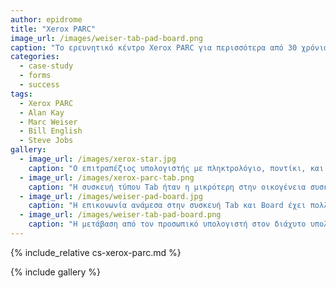 ```yaml
---
author: epidrome
title: "Xerox PARC"
image_url: /images/weiser-tab-pad-board.png
caption: "To ερευνητικό κέντρο Xerox PARC για περισσότερα από 30 χρόνια δημιουργεί υλικό και λογισμικό για τους υπολογιστές, που μετά από λίγο καιρό θα είναι μέρος της καθημερινότητας."
categories:
  - case-study
  - forms
  - success
tags:
  - Xerox PARC
  - Alan Kay
  - Marc Weiser
  - Bill English
  - Steve Jobs
gallery:
  - image_url: /images/xerox-star.jpg
    caption: "Ο επιτραπέζιος υπολογιστής με πληκτρολόγιο, ποντίκι, και γραφική επιφάνεια εργασίας (παράθυρα, εικονίδια, φάκελοι) που δημιουργήθηκε από τη Xerox στα τέλη της δεκαετίας του 1970 λίγο διαφέρει από τον μοντέρνο επιτραπέζιο υπολογιστή."
  - image_url: /images/xerox-parc-tab.png
    caption: "Η συσκευή τύπου Tab ήταν η μικρότερη στην οικογένεια συσκευών διάχυτου υπολογισμού Tab-Pad-Board και ήταν σχεδιασμένη έτσι ώστε να χωράει στην παλάμη και να μπορεί να λειτουργήσει τα κουμπιά μόνο με το ένα χέρι, ενώ επέτρεπε και την αφή με το δεύτερο χέρι με την χρήση μιας πένας."
  - image_url: /images/weiser-pad-board.jpg
    caption: "Η επικονωνία ανάμεσα στην συσκευή Tab και Board έχει πολλές συνεργατικές εφαρμογές όπως σε αίθουσες συναντήσεων καθώς και σε αίθουσες διδασκαλίας."
  - image_url: /images/weiser-tab-pad-board.png
    caption: "Η μετάβαση από τον προσωπικό υπολογιστή στον διάχυτο υπολογισμό σημαίνει πως εκτός από πολλές συσκευές που επικοινωνούν μεταξύ τους έχουμε επιπλέον και την επικοινωνία με τις συσκευές των άλλων χρηστών, οπότε η μετάβαση έχει και έναν έντονο κοινωνικό χαρακτήρα."
---
```


{% include_relative cs-xerox-parc.md %}

{% include gallery %}
